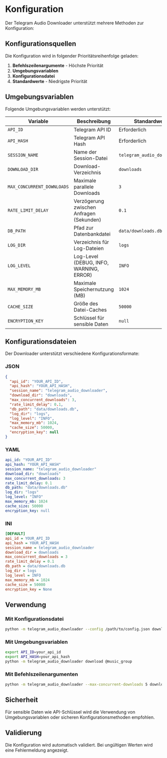 # Konfiguration

Der Telegram Audio Downloader unterstützt mehrere Methoden zur Konfiguration:

## Konfigurationsquellen

Die Konfiguration wird in folgender Prioritätsreihenfolge geladen:

1. **Befehlszeilenargumente** - Höchste Priorität
2. **Umgebungsvariablen** 
3. **Konfigurationsdatei**
4. **Standardwerte** - Niedrigste Priorität

## Umgebungsvariablen

Folgende Umgebungsvariablen werden unterstützt:

| Variable | Beschreibung | Standardwert |
|----------|-------------|--------------|
| `API_ID` | Telegram API ID | Erforderlich |
| `API_HASH` | Telegram API Hash | Erforderlich |
| `SESSION_NAME` | Name der Session-Datei | `telegram_audio_downloader` |
| `DOWNLOAD_DIR` | Download-Verzeichnis | `downloads` |
| `MAX_CONCURRENT_DOWNLOADS` | Maximale parallele Downloads | `3` |
| `RATE_LIMIT_DELAY` | Verzögerung zwischen Anfragen (Sekunden) | `0.1` |
| `DB_PATH` | Pfad zur Datenbankdatei | `data/downloads.db` |
| `LOG_DIR` | Verzeichnis für Log-Dateien | `logs` |
| `LOG_LEVEL` | Log-Level (DEBUG, INFO, WARNING, ERROR) | `INFO` |
| `MAX_MEMORY_MB` | Maximale Speichernutzung (MB) | `1024` |
| `CACHE_SIZE` | Größe des Datei-Caches | `50000` |
| `ENCRYPTION_KEY` | Schlüssel für sensible Daten | `null` |

## Konfigurationsdateien

Der Downloader unterstützt verschiedene Konfigurationsformate:

### JSON

```json
{
  "api_id": "YOUR_API_ID",
  "api_hash": "YOUR_API_HASH",
  "session_name": "telegram_audio_downloader",
  "download_dir": "downloads",
  "max_concurrent_downloads": 3,
  "rate_limit_delay": 0.1,
  "db_path": "data/downloads.db",
  "log_dir": "logs",
  "log_level": "INFO",
  "max_memory_mb": 1024,
  "cache_size": 50000,
  "encryption_key": null
}
```

### YAML

```yaml
api_id: "YOUR_API_ID"
api_hash: "YOUR_API_HASH"
session_name: "telegram_audio_downloader"
download_dir: "downloads"
max_concurrent_downloads: 3
rate_limit_delay: 0.1
db_path: "data/downloads.db"
log_dir: "logs"
log_level: "INFO"
max_memory_mb: 1024
cache_size: 50000
encryption_key: null
```

### INI

```ini
[DEFAULT]
api_id = YOUR_API_ID
api_hash = YOUR_API_HASH
session_name = telegram_audio_downloader
download_dir = downloads
max_concurrent_downloads = 3
rate_limit_delay = 0.1
db_path = data/downloads.db
log_dir = logs
log_level = INFO
max_memory_mb = 1024
cache_size = 50000
encryption_key = None
```

## Verwendung

### Mit Konfigurationsdatei

```bash
python -m telegram_audio_downloader --config /path/to/config.json download @music_group
```

### Mit Umgebungsvariablen

```bash
export API_ID=your_api_id
export API_HASH=your_api_hash
python -m telegram_audio_downloader download @music_group
```

### Mit Befehlszeilenargumenten

```bash
python -m telegram_audio_downloader --max-concurrent-downloads 5 download @music_group
```

## Sicherheit

Für sensible Daten wie API-Schlüssel wird die Verwendung von Umgebungsvariablen oder sicheren Konfigurationsmethoden empfohlen.

## Validierung

Die Konfiguration wird automatisch validiert. Bei ungültigen Werten wird eine Fehlermeldung angezeigt.